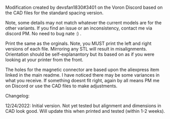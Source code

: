 Modification created by devsfan1830#3401 on the Voron Discord based on the CAD files for the standard spacing version.

Note, some details may not match whatever the current models are for the other variants. If you find an issue or an inconsistency, contact me via discord PM. No need to bug nate :) .

Print the same as the orginals. Note, you MUST print the left and right versions of each file. Mirroring any STL will result in misalignments. Orientation should be self-explanantory but its based on as if you were looking at your printer from the front.

The holes for the magnetic connector are based upon the aliexpress item linked in the main readme. I have noticed there may be some variances in what you receive. If something doesnt fit right, again by all means PM  me on Discord or use the CAD files to make adjustments.

Changelog:

12/24/2022: Initial version. Not yet tested but alignment and dimensions in CAD look good. Will update this when printed and tested (within 1-2 weeks).
